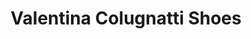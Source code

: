 ---
title: "Valentina Colugnatti Shoes"
url: /ciudad-autonoma-de-buenos-aires/valentina-colugnatti-shoes/
shop: Schuhe
---
